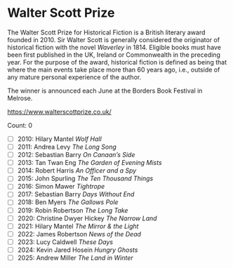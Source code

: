 # Walter Scott Prize

The Walter Scott Prize for Historical Fiction is a British literary award
founded in 2010. Sir Walter Scott is generally considered the originator of
historical fiction with the novel _Waverley_ in 1814. Eligible books must have
been first published in the UK, Ireland or Commonwealth in the preceding year.
For the purpose of the award, historical fiction is defined as being that
where the main events take place more than 60 years ago, i.e., outside of any
mature personal experience of the author.

The winner is announced each June at the Borders Book Festival in Melrose.

https://www.walterscottprize.co.uk/

Count: 0

- [ ] 2010: Hilary Mantel _Wolf Hall_
- [ ] 2011: Andrea Levy _The Long Song_
- [ ] 2012: Sebastian Barry _On Canaan’s Side_
- [ ] 2013: Tan Twan Eng _The Garden of Evening Mists_
- [ ] 2014: Robert Harris _An Officer and a Spy_
- [ ] 2015: John Spurling _The Ten Thousand Things_
- [ ] 2016: Simon Mawer _Tightrope_
- [ ] 2017: Sebastian Barry _Days Without End_
- [ ] 2018: Ben Myers _The Gallows Pole_
- [ ] 2019: Robin Robertson _The Long Take_
- [ ] 2020: Christine Dwyer Hickey _The Narrow Land_
- [ ] 2021: Hilary Mantel _The Mirror & the Light_
- [ ] 2022: James Robertson _News of the Dead_
- [ ] 2023: Lucy Caldwell _These Days_
- [ ] 2024: Kevin Jared Hosein _Hungry Ghosts_
- [ ] 2025: Andrew Miller _The Land in Winter_
